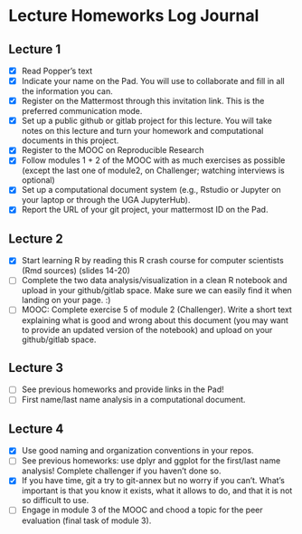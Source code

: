 # Lecture Homeworks Log Journal
##  Lecture 1
- [X] Read Popper’s text
- [X] Indicate your name on the Pad. You will use to collaborate and fill in all the information you can.
- [X] Register on the Mattermost through this invitation link. This is the preferred communication mode.
- [X] Set up a public github or gitlab project for this lecture. You will take notes on this lecture and turn your homework and computational documents in this project.
- [X] Register to the MOOC on Reproducible Research
- [X] Follow modules 1 + 2 of the MOOC with as much exercises as possible (except the last one of module2, on Challenger; watching interviews is optional)
- [X] Set up a computational document system (e.g., Rstudio or Jupyter on your laptop or through the UGA JupyterHub).
- [X] Report the URL of your git project, your mattermost ID on the Pad.

## Lecture 2
- [X] Start learning R by reading this R crash course for computer scientists (Rmd sources) (slides 14-20)
- [ ] Complete the two data analysis/visualization in a clean R notebook and upload in your github/gitlab space. Make sure we can easily find it when landing on your page. :)
- [ ] MOOC: Complete exercise 5 of module 2 (Challenger). Write a short text explaining what is good and wrong about this document (you may want to provide an updated version of the notebook) and upload on your github/gitlab space.

## Lecture 3
- [ ] See previous homeworks and provide links in the Pad!
- [ ] First name/last name analysis in a computational document.

## Lecture 4
- [X] Use good naming and organization conventions in your repos.
- [ ] See previous homeworks: use dplyr and ggplot for the first/last name analysis! Complete challenger if you haven’t done so.
- [X] If you have time, git a try to git-annex but no worry if you can’t. What’s important is that you know it exists, what it allows to do, and that it is not so difficult to use.
- [ ] Engage in module 3 of the MOOC and chood a topic for the peer evaluation (final task of module 3).
